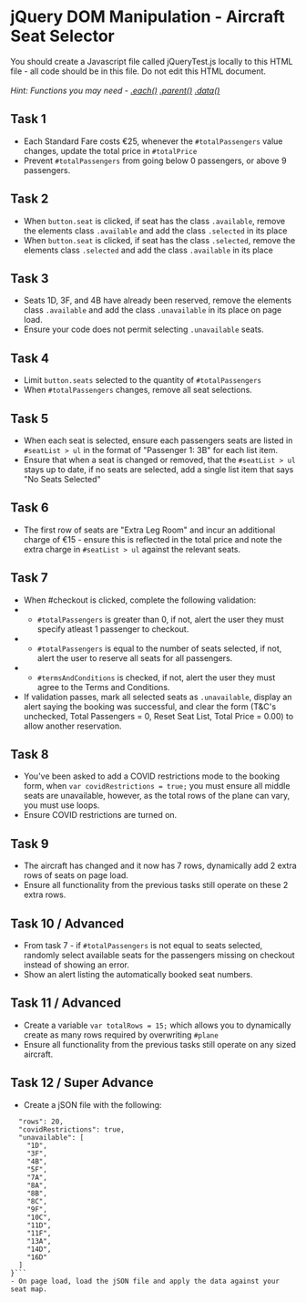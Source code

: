 # jQuery DOM Manipulation - Aircraft Seat Selector
You should create a Javascript file called jQueryTest.js locally to this HTML file - all code should be in this file. Do not edit this HTML document.\
\
*Hint: Functions you may need - [.each()](https://api.jquery.com/each/) [.parent()](https://api.jquery.com/parent/) [.data()](https://api.jquery.com/data/)*

## Task 1
- Each Standard Fare costs €25, whenever the `#totalPassengers` value changes, update the total price in `#totalPrice`
- Prevent `#totalPassengers` from going below 0 passengers, or above 9 passengers.

## Task 2
- When `button.seat` is clicked, if seat has the class `.available`, remove the elements class `.available` and add the class `.selected` in its place
- When `button.seat` is clicked, if seat has the class `.selected`, remove the elements class `.selected` and add the class `.available` in its place

## Task 3
- Seats 1D, 3F, and 4B have already been reserved, remove the elements class `.available` and add the class `.unavailable` in its place on page load.
- Ensure your code does not permit selecting `.unavailable` seats.

## Task 4
- Limit `button.seats` selected to the quantity of `#totalPassengers`
- When `#totalPassengers` changes, remove all seat selections.

## Task 5
- When each seat is selected, ensure each passengers seats are listed in `#seatList > ul` in the format of "Passenger 1: 3B" for each list item.
- Ensure that when a seat is changed or removed, that the `#seatList > ul` stays up to date, if no seats are selected, add a single list item that says "No Seats Selected"

## Task 6
- The first row of seats are "Extra Leg Room" and incur an additional charge of €15 - ensure this is reflected in the total price and note the extra charge in `#seatList > ul` against the relevant seats.

## Task 7
- When #checkout is clicked, complete the following validation:
- - `#totalPassengers` is greater than 0, if not, alert the user they must specify atleast 1 passenger to checkout.
- - `#totalPassengers` is equal to the number of seats selected, if not, alert the user to reserve all seats for all passengers.
- - `#termsAndConditions` is checked, if not, alert the user they must agree to the Terms and Conditions.
- If validation passes, mark all selected seats as `.unavailable`, display an alert saying the booking was successful, and clear the form (T&C's unchecked, Total Passengers = 0,  Reset Seat List, Total Price = 0.00) to allow another reservation.

## Task 8
- You've been asked to add a COVID restrictions mode to the booking form, when `var covidRestrictions = true;` you must ensure all middle seats are unavailable, however, as the total rows of the plane can vary, you must use loops.
- Ensure COVID restrictions are turned on.

## Task 9
- The aircraft has changed and it now has 7 rows, dynamically add 2 extra rows of seats on page load.
- Ensure all functionality from the previous tasks still operate on these 2 extra rows.

## Task 10 / Advanced
- From task 7 - if `#totalPassengers` is not equal to seats selected, randomly select available seats for the passengers missing on checkout instead of showing an error.
- Show an alert listing the automatically booked seat numbers.

## Task 11 / Advanced
- Create a variable `var totalRows = 15;` which allows you to dynamically create as many rows required by overwriting `#plane`
- Ensure all functionality from the previous tasks still operate on any sized aircraft.

## Task 12 / Super Advance
- Create a jSON file with the following: 
```{
  "rows": 20,
  "covidRestrictions": true,
  "unavailable": [
    "1D",
    "3F",
    "4B",
    "5F",
    "7A",
    "8A",
    "8B",
    "8C",
    "9F",
    "10C",
    "11D",
    "11F",
    "13A",
    "14D",
    "16D"
  ]
}```
- On page load, load the jSON file and apply the data against your seat map.
